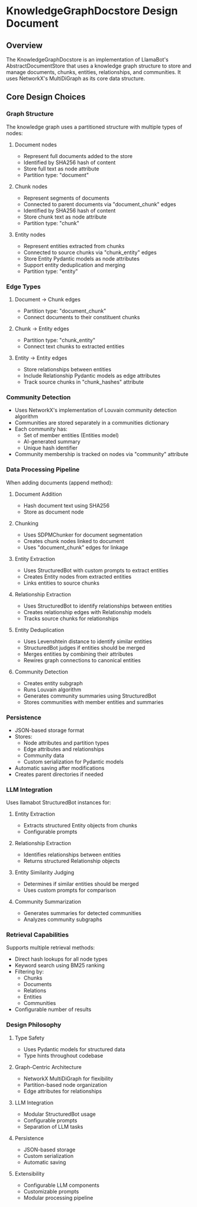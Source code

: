 # KnowledgeGraphDocstore Design Document

## Overview

The KnowledgeGraphDocstore is an implementation of LlamaBot's AbstractDocumentStore that uses a knowledge graph structure to store and manage documents, chunks, entities, relationships, and communities. It uses NetworkX's MultiDiGraph as its core data structure.

## Core Design Choices

### Graph Structure

The knowledge graph uses a partitioned structure with multiple types of nodes:

1. Document nodes
   - Represent full documents added to the store
   - Identified by SHA256 hash of content
   - Store full text as node attribute
   - Partition type: "document"

2. Chunk nodes
   - Represent segments of documents
   - Connected to parent documents via "document_chunk" edges
   - Identified by SHA256 hash of content
   - Store chunk text as node attribute
   - Partition type: "chunk"

3. Entity nodes
   - Represent entities extracted from chunks
   - Connected to source chunks via "chunk_entity" edges
   - Store Entity Pydantic models as node attributes
   - Support entity deduplication and merging
   - Partition type: "entity"

### Edge Types

1. Document → Chunk edges
   - Partition type: "document_chunk"
   - Connect documents to their constituent chunks

2. Chunk → Entity edges
   - Partition type: "chunk_entity"
   - Connect text chunks to extracted entities

3. Entity → Entity edges
   - Store relationships between entities
   - Include Relationship Pydantic models as edge attributes
   - Track source chunks in "chunk_hashes" attribute

### Community Detection

- Uses NetworkX's implementation of Louvain community detection algorithm
- Communities are stored separately in a communities dictionary
- Each community has:
  - Set of member entities (Entities model)
  - AI-generated summary
  - Unique hash identifier
- Community membership is tracked on nodes via "community" attribute

### Data Processing Pipeline

When adding documents (append method):

1. Document Addition
   - Hash document text using SHA256
   - Store as document node

2. Chunking
   - Uses SDPMChunker for document segmentation
   - Creates chunk nodes linked to document
   - Uses "document_chunk" edges for linkage

3. Entity Extraction
   - Uses StructuredBot with custom prompts to extract entities
   - Creates Entity nodes from extracted entities
   - Links entities to source chunks

4. Relationship Extraction
   - Uses StructuredBot to identify relationships between entities
   - Creates relationship edges with Relationship models
   - Tracks source chunks for relationships

5. Entity Deduplication
   - Uses Levenshtein distance to identify similar entities
   - StructuredBot judges if entities should be merged
   - Merges entities by combining their attributes
   - Rewires graph connections to canonical entities

6. Community Detection
   - Creates entity subgraph
   - Runs Louvain algorithm
   - Generates community summaries using StructuredBot
   - Stores communities with member entities and summaries

### Persistence

- JSON-based storage format
- Stores:
  - Node attributes and partition types
  - Edge attributes and relationships
  - Community data
  - Custom serialization for Pydantic models
- Automatic saving after modifications
- Creates parent directories if needed

### LLM Integration

Uses llamabot StructuredBot instances for:

1. Entity Extraction
   - Extracts structured Entity objects from chunks
   - Configurable prompts

2. Relationship Extraction
   - Identifies relationships between entities
   - Returns structured Relationship objects

3. Entity Similarity Judging
   - Determines if similar entities should be merged
   - Uses custom prompts for comparison

4. Community Summarization
   - Generates summaries for detected communities
   - Analyzes community subgraphs

### Retrieval Capabilities

Supports multiple retrieval methods:

- Direct hash lookups for all node types
- Keyword search using BM25 ranking
- Filtering by:
  - Chunks
  - Documents
  - Relations
  - Entities
  - Communities
- Configurable number of results

### Design Philosophy

1. Type Safety
   - Uses Pydantic models for structured data
   - Type hints throughout codebase

2. Graph-Centric Architecture
   - NetworkX MultiDiGraph for flexibility
   - Partition-based node organization
   - Edge attributes for relationships

3. LLM Integration
   - Modular StructuredBot usage
   - Configurable prompts
   - Separation of LLM tasks

4. Persistence
   - JSON-based storage
   - Custom serialization
   - Automatic saving

5. Extensibility
   - Configurable LLM components
   - Customizable prompts
   - Modular processing pipeline
